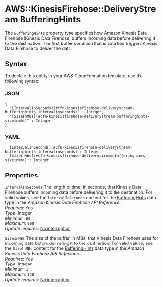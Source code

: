 # AWS::KinesisFirehose::DeliveryStream BufferingHints<a name="aws-properties-kinesisfirehose-deliverystream-bufferinghints"></a>

The `BufferingHints` property type specifies how Amazon Kinesis Data Firehose \(Kinesis Data Firehose\) buffers incoming data before delivering it to the destination\. The first buffer condition that is satisfied triggers Kinesis Data Firehose to deliver the data\. 

## Syntax<a name="aws-properties-kinesisfirehose-deliverystream-bufferinghints-syntax"></a>

To declare this entity in your AWS CloudFormation template, use the following syntax:

### JSON<a name="aws-properties-kinesisfirehose-deliverystream-bufferinghints-syntax.json"></a>

```
{
  "[IntervalInSeconds](#cfn-kinesisfirehose-deliverystream-bufferinghints-intervalinseconds)" : Integer,
  "[SizeInMBs](#cfn-kinesisfirehose-deliverystream-bufferinghints-sizeinmbs)" : Integer
}
```

### YAML<a name="aws-properties-kinesisfirehose-deliverystream-bufferinghints-syntax.yaml"></a>

```
﻿  [IntervalInSeconds](#cfn-kinesisfirehose-deliverystream-bufferinghints-intervalinseconds) : Integer
﻿  [SizeInMBs](#cfn-kinesisfirehose-deliverystream-bufferinghints-sizeinmbs) : Integer
```

## Properties<a name="aws-properties-kinesisfirehose-deliverystream-bufferinghints-properties"></a>

`IntervalInSeconds`  <a name="cfn-kinesisfirehose-deliverystream-bufferinghints-intervalinseconds"></a>
The length of time, in seconds, that Kinesis Data Firehose buffers incoming data before delivering it to the destination\. For valid values, see the `IntervalInSeconds` content for the [BufferingHints](https://docs.aws.amazon.com/firehose/latest/APIReference/API_BufferingHints.html) data type in the *Amazon Kinesis Data Firehose API Reference*\.   
*Required*: Yes  
*Type*: Integer  
*Minimum*: `60`  
*Maximum*: `900`  
*Update requires*: [No interruption](https://docs.aws.amazon.com/AWSCloudFormation/latest/UserGuide/using-cfn-updating-stacks-update-behaviors.html#update-no-interrupt)

`SizeInMBs`  <a name="cfn-kinesisfirehose-deliverystream-bufferinghints-sizeinmbs"></a>
The size of the buffer, in MBs, that Kinesis Data Firehose uses for incoming data before delivering it to the destination\. For valid values, see the `SizeInMBs` content for the [BufferingHints](https://docs.aws.amazon.com/firehose/latest/APIReference/API_BufferingHints.html) data type in the *Amazon Kinesis Data Firehose API Reference*\.   
*Required*: Yes  
*Type*: Integer  
*Minimum*: `1`  
*Maximum*: `128`  
*Update requires*: [No interruption](https://docs.aws.amazon.com/AWSCloudFormation/latest/UserGuide/using-cfn-updating-stacks-update-behaviors.html#update-no-interrupt)